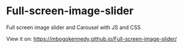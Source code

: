 # Full-screen-image-slider
Full screen image slider and Carousel with JS and CSS

View it on: https://mbogokennedy.github.io/Full-screen-image-slider/
